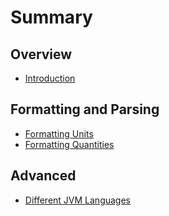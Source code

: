 # Summary

## Overview

* [Introduction](README.md)

## Formatting and Parsing

* [Formatting Units](formatting-units.md)
* [Formatting Quantities](formatting.md)

## Advanced

* [Different JVM Languages](advanced.md)

